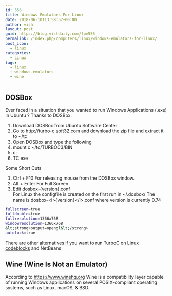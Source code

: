 ```yaml
---
id: 556
title: Windows Emulators For Linux
date: 2018-06-10T13:58:57+00:00
author: vish
layout: post
guid: https://blog.vishdaily.com/?p=556
permalink: /index.php/computers/linux/windows-emulators-for-linux/
post_icon:
  - linux
categories:
  - Linux
tags:
  - linux
  - windows-emulators
  - wine
---
```

## DOSBox

Ever faced in a situation that you wanted to run Windows Applications (.exe) in Ubuntu ? Thanks to DOSBox.

<li style="list-style-type: none;">
  <ol>
    <li>
      Download DOSBox from Ubuntu Software Center
    </li>
    <li>
      Go to http://turbo-c.soft32.com and download the zip file and extract it to ~/tc
    </li>
    <li>
      Open DOSBox and type the following
    </li>
    <li>
      mount c ~/tc/TURBOC3/BIN
    </li>
    <li>
      c:
    </li>
    <li>
      TC.exe
    </li>
  </ol>
</li>

Some Short Cuts

<li style="list-style-type: none;">
  <ol>
    <li>
      Ctrl + F10 For releasing mouse from the DOSBox window.
    </li>
    <li>
      Alt + Enter For Full Screen
    </li>
    <li>
      Edit dosbox-{version}.conf<br /> For Linux the configfile is created on the first run in ~/.dosbox/ The name is dosbox-&lt;i>{version}&lt;/i>.conf where version is currently 0.74
    </li>
  </ol>
</li>

```bash
fullscreen=true
fulldouble=true
fullresolution=1366x768
windowresolution=1366x768
&lt;strong>output=opengl&lt;/strong>
autolock=true
```

There are other alternatives if you want to run TurboC on Linux [codeblocks](http://codeblocks.org/) and NetBeans

## Wine (Wine Is Not an Emulator)

According to https://www.winehq.org Wine is a compatibility layer capable of running Windows applications on several POSIX-compliant operating systems, such as Linux, macOS, & BSD.

&nbsp;